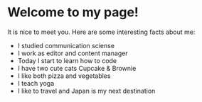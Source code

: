 # Welcome to my page!

It is nice to meet you. Here are some interesting facts about me:

- I studied communication sciense
- I work as editor and content manager
- Today I start to learn how to code
- I have two cute cats Cupcake & Brownie
- I like both pizza and vegetables
- I teach yoga
- I like to travel and Japan is my next destination
